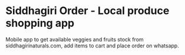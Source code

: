 # Siddhagiri Order - Local produce shopping app

Mobile app to get available veggies and fruits stock from siddhagirinaturals.com, add items to cart and place order on whatsapp.
